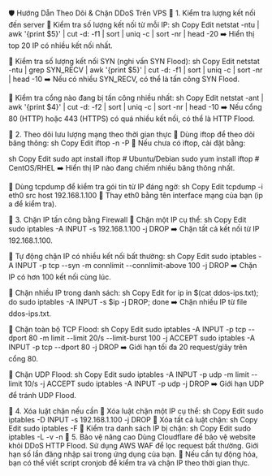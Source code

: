 🛡️ Hướng Dẫn Theo Dõi & Chặn DDoS Trên VPS
📌 1. Kiểm tra lượng kết nối đến server
🔹 Kiểm tra số lượng kết nối từ mỗi IP:
sh
Copy
Edit
netstat -ntu | awk '{print $5}' | cut -d: -f1 | sort | uniq -c | sort -nr | head -20
➡️ Hiển thị top 20 IP có nhiều kết nối nhất.

🔹 Kiểm tra số lượng kết nối SYN (nghi vấn SYN Flood):
sh
Copy
Edit
netstat -ntu | grep SYN_RECV | awk '{print $5}' | cut -d: -f1 | sort | uniq -c | sort -nr | head -10
➡️ Nếu có nhiều SYN_RECV, có thể là tấn công SYN Flood.

🔹 Kiểm tra cổng nào đang bị tấn công nhiều nhất:
sh
Copy
Edit
netstat -ant | awk '{print $4}' | cut -d: -f2 | sort | uniq -c | sort -nr | head -10
➡️ Nếu cổng 80 (HTTP) hoặc 443 (HTTPS) có quá nhiều kết nối, có thể là HTTP Flood.

📌 2. Theo dõi lưu lượng mạng theo thời gian thực
🔹 Dùng iftop để theo dõi băng thông:
sh
Copy
Edit
iftop -n -P
📌 Nếu chưa có iftop, cài đặt bằng:

sh
Copy
Edit
sudo apt install iftop  # Ubuntu/Debian
sudo yum install iftop  # CentOS/RHEL
➡️ Hiển thị IP nào đang chiếm nhiều băng thông nhất.

🔹 Dùng tcpdump để kiểm tra gói tin từ IP đáng ngờ:
sh
Copy
Edit
tcpdump -i eth0 src host 192.168.1.100
📌 Thay eth0 bằng tên interface mạng của bạn (ip a để kiểm tra).

📌 3. Chặn IP tấn công bằng Firewall
🔹 Chặn một IP cụ thể:
sh
Copy
Edit
sudo iptables -A INPUT -s 192.168.1.100 -j DROP
➡️ Chặn tất cả kết nối từ IP 192.168.1.100.

🔹 Tự động chặn IP có nhiều kết nối bất thường:
sh
Copy
Edit
sudo iptables -A INPUT -p tcp --syn -m connlimit --connlimit-above 100 -j DROP
➡️ Chặn IP có hơn 100 kết nối cùng lúc.

🔹 Chặn nhiều IP trong danh sách:
sh
Copy
Edit
for ip in $(cat ddos-ips.txt); do sudo iptables -A INPUT -s $ip -j DROP; done
➡️ Chặn nhiều IP từ file ddos-ips.txt.

🔹 Chặn toàn bộ TCP Flood:
sh
Copy
Edit
sudo iptables -A INPUT -p tcp --dport 80 -m limit --limit 20/s --limit-burst 100 -j ACCEPT
sudo iptables -A INPUT -p tcp --dport 80 -j DROP
➡️ Giới hạn tối đa 20 request/giây trên cổng 80.

🔹 Chặn UDP Flood:
sh
Copy
Edit
sudo iptables -A INPUT -p udp -m limit --limit 10/s -j ACCEPT
sudo iptables -A INPUT -p udp -j DROP
➡️ Giới hạn UDP để tránh UDP Flood.

📌 4. Xóa luật chặn nếu cần
🔹 Xóa luật chặn một IP cụ thể:
sh
Copy
Edit
sudo iptables -D INPUT -s 192.168.1.100 -j DROP
🔹 Xóa tất cả luật chặn:
sh
Copy
Edit
sudo iptables -F
🔹 Kiểm tra danh sách IP bị chặn:
sh
Copy
Edit
sudo iptables -L -v -n
📌 5. Bảo vệ nâng cao
Dùng Cloudflare để bảo vệ website khỏi DDoS HTTP Flood.
Sử dụng AWS WAF để lọc request bất thường.
Giới hạn số lần đăng nhập sai trong ứng dụng của bạn.
📌 Nếu cần tự động hóa, bạn có thể viết script cronjob để kiểm tra và chặn IP theo thời gian thực.
